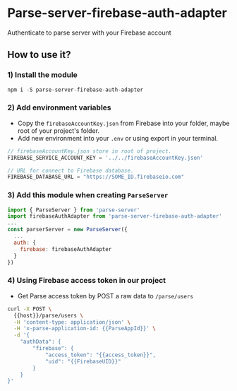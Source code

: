# Parse-server-firebase-auth-adapter
Authenticate to parse server with your Firebase account

## How to use it?
### 1) Install the module
```js
npm i -S parse-server-firebase-auth-adapter
```
### 2) Add environment variables
* Copy the `firebaseAccountKey.json` from Firebase into your folder, maybe root of your project's folder.
* Add new environment into your `.env` or using export in your terminal.
```js
// firebaseAccountKey.json store in root of project.
FIREBASE_SERVICE_ACCOUNT_KEY = '../../firebaseAccountKey.json'

// URL for connect to Firebase database.
FIREBASE_DATABASE_URL = "https://SOME_ID.firebaseio.com"
```
### 3) Add this module when creating `ParseServer`
```js
import { ParseServer } from 'parse-server'
import firebaseAuthAdapter from 'parse-server-firebase-auth-adapter'
...
const parserServer = new ParseServer({
  ...
  auth: {
    firebase: firebaseAuthAdapter
  }
})
```
### 4) Using Firebase access token in our project
* Get Parse access token by POST a raw data to `/parse/users`
```sh
curl -X POST \
  {{host}}/parse/users \
  -H 'content-type: application/json' \
  -H 'x-parse-application-id: {{ParseAppId}}' \
  -d '{
    "authData": {
    	"firebase": {
    		"access_token": "{{access_token}}",
    		"uid": "{{FirebaseUID}}"
    	}
    }
}'
```
